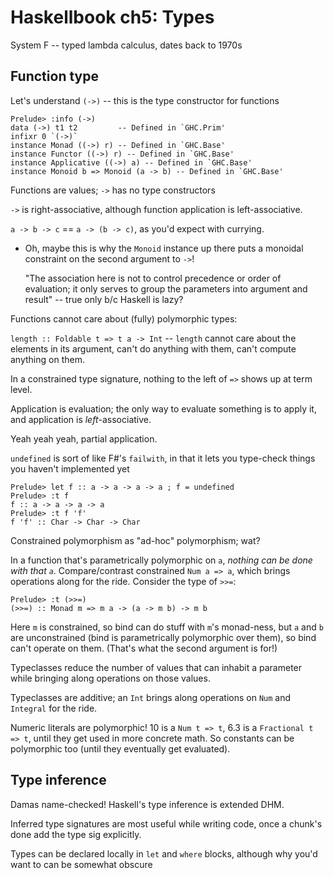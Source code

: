# Haskellbook ch5: Types

System F -- typed lambda calculus, dates back to 1970s

## Function type
Let's understand `(->)` -- this is the type constructor for functions

```
Prelude> :info (->)
data (->) t1 t2         -- Defined in `GHC.Prim'
infixr 0 `(->)`
instance Monad ((->) r) -- Defined in `GHC.Base'
instance Functor ((->) r) -- Defined in `GHC.Base'
instance Applicative ((->) a) -- Defined in `GHC.Base'
instance Monoid b => Monoid (a -> b) -- Defined in `GHC.Base'
```

Functions are values; `->` has no type constructors

`->` is right-associative, although function application is
left-associative.

`a -> b -> c` == `a -> (b -> c)`, as you'd expect with currying.
- Oh, maybe this is why the `Monoid` instance up there puts a monoidal
  constraint on the second argument to `->`!

    "The association here is not to control precedence or order of
    evaluation; it only serves to group the parameters into argument and
    result" -- true only b/c Haskell is lazy?

Functions cannot care about (fully) polymorphic types:

`length :: Foldable t => t a -> Int` -- `length` cannot care about the
elements in its argument, can't do anything with them, can't compute
anything on them.

In a constrained type signature, nothing to the left of `=>` shows up at
term level.

Application is evaluation; the only way to evaluate something is to
apply it, and application is _left_-associative.

Yeah yeah yeah, partial application.

`undefined` is sort of like F#'s `failwith`, in that it lets you
type-check things you haven't implemented yet

```
Prelude> let f :: a -> a -> a -> a ; f = undefined
Prelude> :t f
f :: a -> a -> a -> a
Prelude> :t f 'f'
f 'f' :: Char -> Char -> Char
```

Constrained polymorphism as "ad-hoc" polymorphism; wat?

In a function that's parametrically polymorphic on `a`, _nothing can be
done with that `a`_. Compare/contrast constrained `Num a => a`, which
brings operations along for the ride. Consider the type of `>>=`:

```
Prelude> :t (>>=)
(>>=) :: Monad m => m a -> (a -> m b) -> m b
```

Here `m` is constrained, so bind can do stuff with `m`'s monad-ness, but
`a` and `b` are unconstrained (bind is parametrically polymorphic over
them), so bind can't operate on them. (That's what the second argument
is for!)

Typeclasses reduce the number of values that can inhabit a parameter
while bringing along operations on those values.

Typeclasses are additive; an `Int` brings along operations on `Num` and
`Integral` for the ride.

Numeric literals are polymorphic! 10 is a `Num t => t`, 6.3 is a
`Fractional t => t`, until they get used in more concrete math. So
constants can be polymorphic too (until they eventually get evaluated).

## Type inference
Damas name-checked! Haskell's type inference is extended DHM.

Inferred type signatures are most useful while writing code, once a
chunk's done add the type sig explicitly.

Types can be declared locally in `let` and `where` blocks, although why
you'd want to can be somewhat obscure


